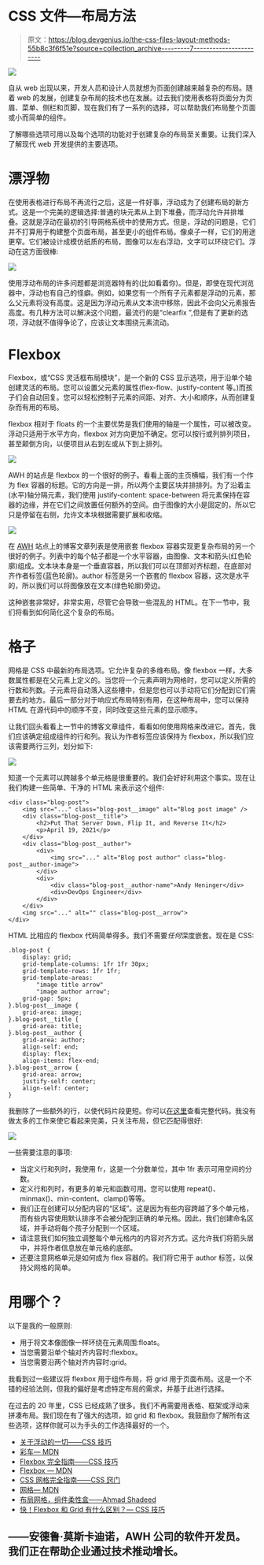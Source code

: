 # CSS 文件—布局方法

> 原文：<https://blog.devgenius.io/the-css-files-layout-methods-55b8c3f6f51e?source=collection_archive---------7----------------------->

![](img/531669bd8fd5392f5aab5db1b2aabdc8.png)

自从 web 出现以来，开发人员和设计人员就想为页面创建越来越复杂的布局。随着 web 的发展，创建复杂布局的技术也在发展。过去我们使用表格将页面分为页眉、菜单、侧栏和页脚，现在我们有了一系列的选择，可以帮助我们布局整个页面或小而简单的组件。

了解哪些选项可用以及每个选项的功能对于创建复杂的布局至关重要。让我们深入了解现代 web 开发提供的主要选项。

# 漂浮物

在使用表格进行布局不再流行之后，这是一件好事，浮动成为了创建布局的新方式。这是一个完美的逻辑选择:普通的块元素从上到下堆叠，而浮动允许并排堆叠。这就是浮动在最初的引导网格系统中的使用方式。但是，浮动的问题是，它们并不打算用于构建整个页面布局，甚至更小的组件布局。像桌子一样，它们的用途更窄。它们被设计成模仿纸质的布局，图像可以左右浮动，文字可以环绕它们。浮动在这方面很棒:

![](img/ceabb4427f261e57392f92edd295103b.png)

使用浮动布局的许多问题都是浏览器特有的(比如看着你)。但是，即使在现代浏览器中，浮动也有自己的怪癖。例如，如果您有一个所有子元素都是浮动的元素，那么父元素将没有高度。这是因为浮动元素从文本流中移除，因此不会向父元素报告高度。有几种方法可以解决这个问题，最流行的是“clearfix ”,但是有了更新的选项，浮动就不值得争论了，应该让文本围绕元素流动。

# Flexbox

Flexbox，或“CSS 灵活框布局模块”，是一个新的 CSS 显示选项，用于沿单个轴创建灵活的布局。您可以设置父元素的属性(flex-flow、justify-content 等。)而孩子们会自动回复。您可以轻松控制子元素的间距、对齐、大小和顺序，从而创建复杂而有用的布局。

flexbox 相对于 floats 的一个主要优势是我们使用的轴是一个属性，可以被改变。浮动只适用于水平方向，flexbox 对方向更加不确定。您可以按行或列排列项目，甚至颠倒方向，以便项目从右到左或从下到上排列。

![](img/8a5ef457f1dca79a02ee68779fb36b9c.png)

AWH 的站点是 flexbox 的一个很好的例子。看看上面的主页横幅，我们有一个作为 flex 容器的标题。它的方向是一排，所以两个主要区块并排排列。为了沿着主(水平)轴分隔元素，我们使用 justify-content: space-between 将元素保持在容器的边缘，并在它们之间放置任何额外的空间。由于图像的大小是固定的，所以它只是停留在右侧，允许文本块根据需要扩展和收缩。

![](img/8d17e838f258324eb607a7f5ca2e5f81.png)

在 [AWH](http://awh.net) 站点上的博客文章列表是使用嵌套 flexbox 容器实现更复杂布局的另一个很好的例子。列表中的每个帖子都是一个水平容器，由图像、文本和箭头(红色轮廓)组成。文本块本身是一个垂直容器，所以我们可以在顶部对齐标题，在底部对齐作者标签(蓝色轮廓)。author 标签是另一个嵌套的 flexbox 容器，这次是水平的，所以我们可以将图像放在文本(绿色轮廓)旁边。

这种嵌套非常好，非常实用，尽管它会导致一些混乱的 HTML。在下一节中，我们将看到如何简化这个复杂的布局。

# 格子

网格是 CSS 中最新的布局选项。它允许复杂的多维布局。像 flexbox 一样，大多数属性都是在父元素上定义的。当您将一个元素声明为网格时，您可以定义所需的行数和列数。子元素将自动落入这些槽中，但是您也可以手动将它们分配到它们需要去的地方。最后一部分对于响应式布局特别有用，在这种布局中，您可以保持 HTML 在源代码中的顺序不变，同时改变这些元素的显示顺序。

让我们回头看看上一节中的博客文章组件，看看如何使用网格来改进它。首先，我们应该确定组成组件的行和列。我认为作者标签应该保持为 flexbox，所以我们应该需要两行三列，划分如下:

![](img/badcaf7ff7ef320ff5d938f6befa4bbf.png)

知道一个元素可以跨越多个单元格是很重要的。我们会好好利用这个事实。现在让我们构建一些简单、干净的 HTML 来表示这个组件:

```
<div class="blog-post">
    <img src="..." class="blog-post__image" alt="Blog post image" />
    <div class="blog-post__title">
        <h2>Put That Server Down, Flip It, and Reverse It</h2>
        <p>April 19, 2021</p>
    </div>
    <div class="blog-post__author">
        <div>
            <img src="..." alt="Blog post author" class="blog-post__author-image">
        </div>
        <div>
            <div class="blog-post__author-name">Andy Heninger</div>
            <div>DevOps Engineer</div>
        </div>
    </div>
    <img src="..." alt="" class="blog-post__arrow">
</div>
```

HTML 比相应的 flexbox 代码简单得多。我们不需要*任何*深度嵌套。现在是 CSS:

```
.blog-post {
    display: grid;
    grid-template-columns: 1fr 1fr 30px;
    grid-template-rows: 1fr 1fr;
    grid-template-areas:
        "image title arrow"
        "image author arrow";
    grid-gap: 5px;
}.blog-post__image {
    grid-area: image;
}.blog-post__title {
    grid-area: title;
}.blog-post__author {
    grid-area: author;
    align-self: end;
    display: flex;
    align-items: flex-end;
}.blog-post__arrow {
    grid-area: arrow;
    justify-self: center;
    align-self: center;
}
```

我删除了一些额外的行，以使代码片段更短。你可以[在这里](https://codepen.io/amoscardino/pen/vYgwpYz?editors=1100)查看完整代码。我没有做太多的工作来使它看起来完美，只关注布局，但它匹配得很好:

![](img/c243f7002032accc5a7b06c2adae38ae.png)

一些需要注意的事项:

*   当定义行和列时，我使用 fr，这是一个分数单位，其中 1fr 表示可用空间的分数。
*   定义行和列时，有更多的单元和函数可用。您可以使用 repeat()、minmax()、min-content、clamp()等等。
*   我们正在创建可以分配内容的“区域”。这是因为有些内容跨越了多个单元格，而有些内容使用默认排序不会被分配到正确的单元格。因此，我们创建命名区域，并手动将每个孩子分配到一个区域。
*   请注意我们如何独立调整每个单元格内的内容对齐方式。这允许我们将箭头居中，并将作者信息放在单元格的底部。
*   还要注意网格单元是如何成为 flex 容器的。我们将它用于 author 标签，以保持父网格的简单。

# 用哪个？

以下是我的一般原则:

*   用于将文本像图像一样环绕在元素周围:floats。
*   当您需要沿单个轴对齐内容时:flexbox。
*   当您需要沿两个轴对齐内容时:grid。

我看到过一些建议将 flexbox 用于组件布局，将 grid 用于页面布局。这是一个不错的经验法则，但我的偏好是考虑特定布局的需求，并基于此进行选择。

在过去的 20 年里，CSS 已经成熟了很多。我们不再需要用表格、框架或浮动来拼凑布局。我们现在有了强大的选项，如 grid 和 flexbox。我鼓励你了解所有这些选项，这样你就可以为手头的工作选择最好的一个。

*   [关于浮动的一切——CSS 技巧](https://css-tricks.com/all-about-floats/)
*   [彩车— MDN](https://developer.mozilla.org/en-US/docs/Learn/CSS/CSS_layout/Floats)
*   [Flexbox 完全指南——CSS 技巧](https://css-tricks.com/snippets/css/a-guide-to-flexbox/)
*   [Flexbox — MDN](https://developer.mozilla.org/en-US/docs/Learn/CSS/CSS_layout/Flexbox)
*   [CSS 网格完全指南——CSS 窍门](https://css-tricks.com/snippets/css/complete-guide-grid/)
*   [网格— MDN](https://developer.mozilla.org/en-US/docs/Learn/CSS/CSS_layout/Grids)
*   [布局网格，组件柔性盒——Ahmad Shadeed](https://ishadeed.com/article/grid-layout-flexbox-components/)
*   [快！Flexbox 和 Grid 有什么区别？— CSS 技巧](https://css-tricks.com/quick-whats-the-difference-between-flexbox-and-grid/)

## ——安德鲁·莫斯卡迪诺，AWH 公司的软件开发员。我们正在帮助企业通过技术推动增长。